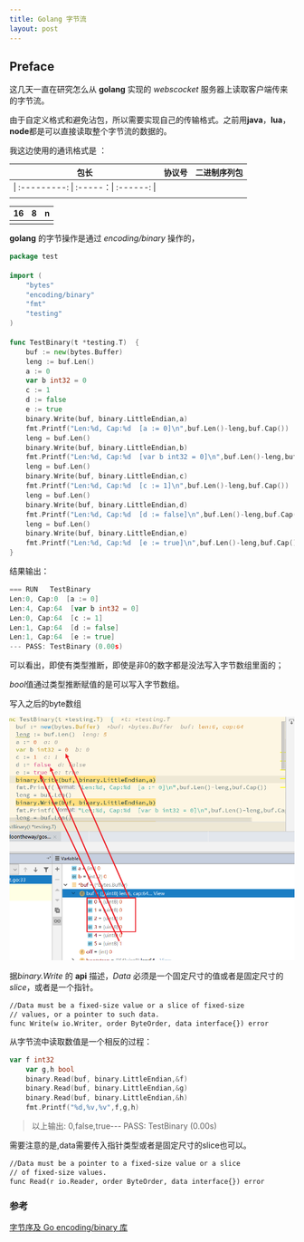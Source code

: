 ```yaml
---
title: Golang 字节流
layout: post
---
```



## Preface

这几天一直在研究怎么从 **golang** 实现的 *webscocket* 服务器上读取客户端传来的字节流。

由于自定义格式和避免沾包，所以需要实现自己的传输格式。之前用**java**，**lua**，**node**都是可以直接读取整个字节流的数据的。

我这边使用的通讯格式是 ：

|                   包长                   | 协议号 | 二进制序列包 |
| :--------------------------------------: | ------ | ------------ |
| \| :---------: \| :-----：\| :------: \| |        |              |
|                                          |        |              |

| 16   | 8    | n    |
| ---- | ---- | ---- |
|      |      |      |

**golang** 的字节操作是通过 *encoding/binary* 操作的，

```go
package test

import (
	"bytes"
	"encoding/binary"
	"fmt"
	"testing"
)

func TestBinary(t *testing.T)  {
	buf := new(bytes.Buffer)
	leng := buf.Len()
	a := 0
	var b int32 = 0
	c := 1
	d := false
	e := true
	binary.Write(buf, binary.LittleEndian,a)
	fmt.Printf("Len:%d, Cap:%d  [a := 0]\n",buf.Len()-leng,buf.Cap())
	leng = buf.Len()
	binary.Write(buf, binary.LittleEndian,b)
	fmt.Printf("Len:%d, Cap:%d  [var b int32 = 0]\n",buf.Len()-leng,buf.Cap())
	leng = buf.Len()
	binary.Write(buf, binary.LittleEndian,c)
	fmt.Printf("Len:%d, Cap:%d  [c := 1]\n",buf.Len()-leng,buf.Cap())
	leng = buf.Len()
	binary.Write(buf, binary.LittleEndian,d)
	fmt.Printf("Len:%d, Cap:%d  [d := false]\n",buf.Len()-leng,buf.Cap())
	leng = buf.Len()
	binary.Write(buf, binary.LittleEndian,e)
	fmt.Printf("Len:%d, Cap:%d  [e := true]\n",buf.Len()-leng,buf.Cap())
}
```

结果输出：

```go
=== RUN   TestBinary
Len:0, Cap:0  [a := 0]
Len:4, Cap:64  [var b int32 = 0]
Len:0, Cap:64  [c := 1]
Len:1, Cap:64  [d := false]
Len:1, Cap:64  [e := true]
--- PASS: TestBinary (0.00s)
```

可以看出，即使有类型推断，即使是非0的数字都是没法写入字节数组里面的；

*bool*值通过类型推断赋值的是可以写入字节数组。

写入之后的byte数组

![预览](../images/binarytest.png)

据*binary.Write* 的 **api** 描述，*Data* 必须是一个固定尺寸的值或者是固定尺寸的*slice*，或者是一个指针。

```
//Data must be a fixed-size value or a slice of fixed-size
// values, or a pointer to such data.
func Write(w io.Writer, order ByteOrder, data interface{}) error
```

从字节流中读取数值是一个相反的过程：

```go
var f int32
	var g,h bool
	binary.Read(buf, binary.LittleEndian,&f)
	binary.Read(buf, binary.LittleEndian,&g)
	binary.Read(buf, binary.LittleEndian,&h)
	fmt.Printf("%d,%v,%v",f,g,h)
```

> 以上输出: 0,false,true--- PASS: TestBinary (0.00s)

需要注意的是,data需要传入指针类型或者是固定尺寸的slice也可以。

```
//Data must be a pointer to a fixed-size value or a slice
// of fixed-size values.
func Read(r io.Reader, order ByteOrder, data interface{}) error
```

### 参考

[字节序及 Go encoding/binary 库](https://www.jianshu.com/p/1deed9012440)